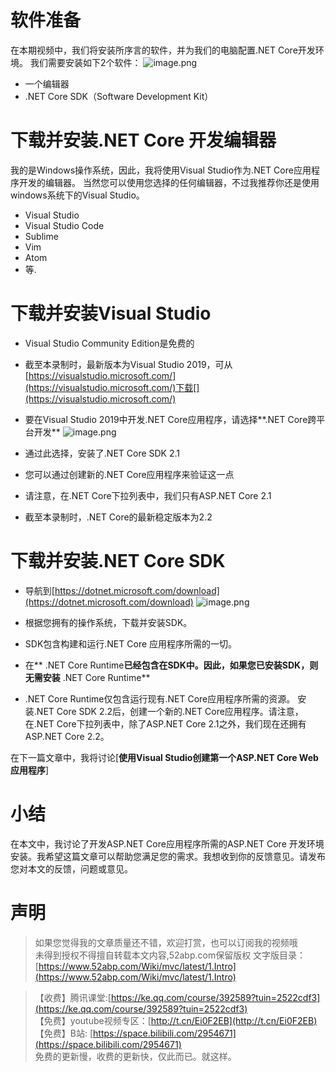 # 软件准备
在本期视频中，我们将安装所序言的软件，并为我们的电脑配置.NET Core开发环境。
我们需要安装如下2个软件：
![image.png](https://upload-images.jianshu.io/upload_images/1979022-898df63dfe1b8496.png)

- 一个编辑器
- .NET Core SDK（Software Development Kit）

# 下载并安装.NET Core 开发编辑器

我的是Windows操作系统，因此，我将使用Visual Studio作为.NET Core应用程序开发的编辑器。
当然您可以使用您选择的任何编辑器，不过我推荐你还是使用windows系统下的Visual Studio。

- Visual Studio
- Visual Studio Code
- Sublime
- Vim
- Atom
- 等.

# 下载并安装Visual Studio 
 *   Visual Studio Community Edition是免费的
*   截至本录制时，最新版本为Visual Studio 2019，可从[https://visualstudio.microsoft.com/](https://visualstudio.microsoft.com/)下载[](https://visualstudio.microsoft.com/)
*   要在Visual Studio 2019中开发.NET Core应用程序，请选择**.NET Core跨平台开发**
![image.png](https://upload-images.jianshu.io/upload_images/1979022-d68cbc9f4b60ae76.png)

* 通过此选择，安装了.NET Core SDK 2.1
* 您可以通过创建新的.NET Core应用程序来验证这一点
* 请注意，在.NET Core下拉列表中，我们只有ASP.NET Core 2.1
* 截至本录制时，.NET Core的最新稳定版本为2.2

# 下载并安装.NET Core SDK 

*   导航到[https://dotnet.microsoft.com/download](https://dotnet.microsoft.com/download)
![image.png](https://upload-images.jianshu.io/upload_images/1979022-4a4c9e70e4d04ee0.png)

*   根据您拥有的操作系​​统，下载并安装SDK。
*   SDK包含构建和运行.NET Core 应用程序所需的一切。
*   在** .NET Core Runtime**已经包含在SDK中。因此，如果您已安装SDK，则无需安装** .NET Core Runtime** 
*   .NET Core Runtime仅包含运行现有.NET Core应用程序所需的资源。
安装.NET Core SDK 2.2后，创建一个新的.NET Core应用程序。请注意，在.NET Core下拉列表中，除了ASP.NET Core 2.1之外，我们现在还拥有ASP.NET Core 2.2。


在下一篇文章中，我将讨论[**使用Visual Studio创建第一个ASP.NET Core Web应用程序**] 


# 小结

在本文中，我讨论了开发ASP.NET Core应用程序所需的ASP.NET Core 开发环境安装。我希望这篇文章可以帮助您满足您的需求。我想收到你的反馈意见。请发布您对本文的反馈，问题或意见。


# 声明

> 如果您觉得我的文章质量还不错，欢迎打赏，也可以订阅我的视频哦 </br>
未得到授权不得擅自转载本文内容,52abp.com保留版权
> 文字版目录： [https://www.52abp.com/Wiki/mvc/latest/1.Intro](https://www.52abp.com/Wiki/mvc/latest/1.Intro) </br>

> 【收费】腾讯课堂:[https://ke.qq.com/course/392589?tuin=2522cdf3](https://ke.qq.com/course/392589?tuin=2522cdf3) </br>
> 【免费】youtube视频专区：[http://t.cn/Ei0F2EB](http://t.cn/Ei0F2EB) </br>
>【免费】B站: [https://space.bilibili.com/2954671](https://space.bilibili.com/2954671) </br>
>免费的更新慢，收费的更新快，仅此而已。就这样。 </br>


